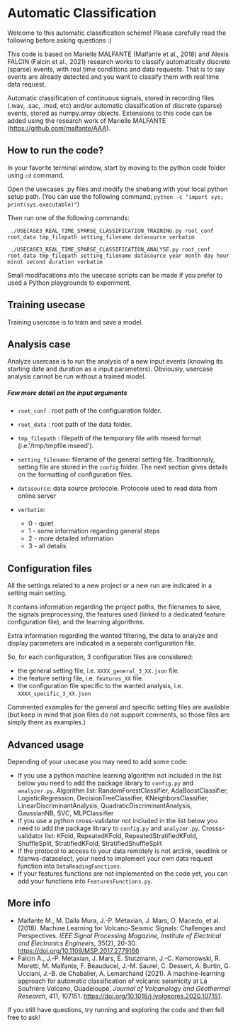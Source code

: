 # Automatic Classification

Welcome to this automatic classification scheme! Please carefully read the following before asking questions :)

This code is based on Marielle MALFANTE (Malfante et al., 2018) and Alexis FALCIN (Falcin et al., 2021) research works to classify automatically discrete (sparse) events, with real time conditions and data requests. That is to say events are already detected and you want to classify them with real time data request.

Automatic classification of continuous signals, stored in recording files (.wav, .sac, .msd, etc) and/or automatic classification of discrete (sparse) events, stored as numpy.array objects. Extensions to this code can be added using the research work of Marielle MALFANTE (https://github.com/malfante/AAA).

## How to run the code?

In your favorite terminal window, start by moving to the python code folder using `cd` command.

Open the usecases .py files and modify the shebang with your local python setup path.
(You can use the following command: `python -c "import sys; print(sys.executable)"`)

Then run one of the following commands:

     ./USECASE3_REAL_TIME_SPARSE_CLASSIFICATION_TRAINING.py root_conf root_data tmp_filepath setting_filename datasource verbatim

     ./USECASE3_REAL_TIME_SPARSE_CLASSIFICATION_ANALYSE.py root_conf root_data tmp_filepath setting_filename datasource year month day hour minut second duration verbatim

Small modifacations into the usecase scripts can be made if you prefer to used a Python playgrounds to experiment.

## Training usecase

Training usercase is to train and save a model.

## Analysis case

Analyze usercase is to run the analysis of a new input events (knowing its starting date and duration as a input parameters).
Obviously, usercase analysis cannot be run without a trained model.

##### Few more detail on the input arguments
- `root_conf` : root path of the configuaration folder.

- `root_data` : root path of the data folder.

- `tmp_filepath` : filepath of the temporary file with mseed format (i.e.'/tmp/tmpfile.mseed').

- `setting_filename`: filename of the general setting file. Traditionnaly, setting file are stored in the `config` folder. The next section gives details on the formatting of configuration files.

- `datasource`: data source protocole. Protocole used to read data from online server

- `verbatim`:
	- 0 - quiet
	- 1 - some information regarding general steps
	- 2 - more detailed information
	- 3 - all details

## Configuration files

All the settings related to a new project or a new run are indicated in a setting main setting.

It contains information regarding the project paths, the filenames to save, the signals preprocessing, the features used (linked to a dedicated feature configuration file), and the learning algorithms.

Extra information regarding the wanted filtering, the data to analyze and display parameters are indicated in a separate configuration file.

So, for each configuration, 3 configuration files are considered:

- the general setting file, i.e. `XXXX_general_3_XX.json` file.
- the feature setting file, i.e. `features_XX` file.
- the configuration file specific to the wanted analysis, i.e. `XXXX_specific_3_XX.json`

Commented examples for the general and specific setting files are available (but keep in mind that json files do not support comments, so those files are simply there as examples.)

## Advanced usage
Depending of your usecase you may need to add some code:
- If you use a python machine learning algorithm not included in the list below you need to add the package library to `config.py` and `analyzer.py`.
Algorithm list: RandomForestClassifier, AdaBoostClassifier, LogisticRegression, DecisionTreeClassifier, KNeighborsClassifier, LinearDiscriminantAnalysis, QuadraticDiscriminantAnalysis, GaussianNB, SVC, MLPClassifier
- If you use a python cross-validator not included in the list below you need to add the package library to `config.py` and `analyzer.py`.
Crosss-validator list: KFold, RepeatedKFold, RepeatedStratifiedKFold, ShuffleSplit, StratifiedKFold, StratifiedShuffleSplit
- If the protocol to access to your data remotely is not arclink, seedlink or fdsnws-dataselect, your need to implement your own data request function into `DataReadingFunctions`.
- If your features functions are not implemented on the code yet, you can add your functions into `FeaturesFunctions.py`.

## More info

- Malfante M., M. Dalla Mura, J.-P. Métaxian, J. Mars, O. Macedo, et al. (2018). Machine Learning for Volcano-Seismic Signals: Challenges and Perspectives. *IEEE Signal Processing Magazine, Institute of Electrical and Electronics Engineers*, 35(2), 20-30. https://doi.org/10.1109/MSP.2017.2779166
- Falcin A., J.-P. Métaxian, J. Mars, É. Stutzmann, J.-C. Komorowski, R. Moretti, M. Malfante, F. Beauducel, J.-M. Saurel, C. Dessert, A. Burtin, G. Ucciani, J.-B. de Chabalier, A. Lemarchand (2021). A machine-learning approach for automatic classification of volcanic seismicity at La Soufrière Volcano, Guadeloupe, *Journal of Volcanology and Geothermal Research*, 411, 107151. https://doi.org/10.1016/j.jvolgeores.2020.107151.

If you still have questions, try running and exploring the code and then fell free to ask!
